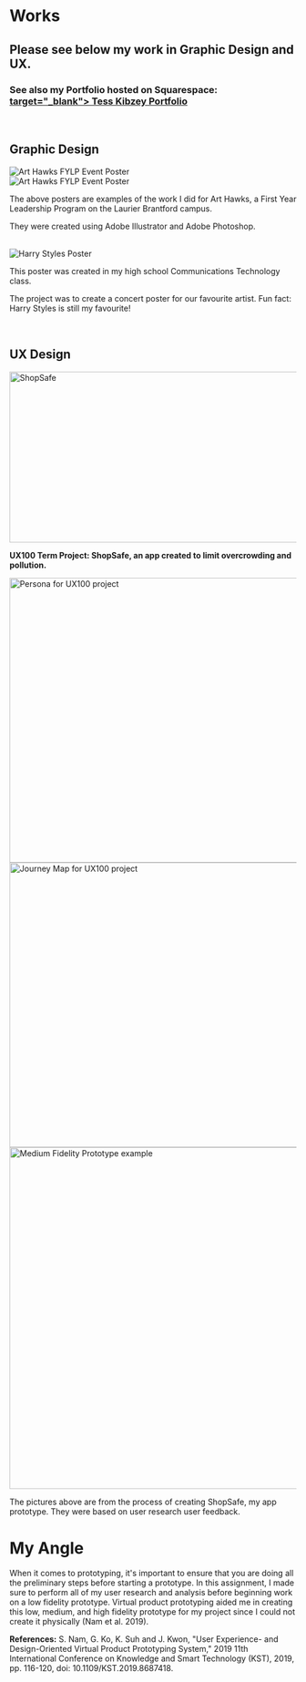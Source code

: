 # Works

## Please see below my work in Graphic Design and UX.

### See also my Portfolio hosted on Squarespace: <a href="https://www.tesskibzey.space/"> target="_blank"> Tess Kibzey Portfolio</a>

<br>

## Graphic Design

<img src="art-hawks-march-event-poster.jpg" alt="Art Hawks FYLP Event Poster">

<br>
<img src="art-hawks-ghc-reveal-poster.jpg" alt="Art Hawks FYLP Event Poster">

<br>

The above posters are examples of the work I did for Art Hawks, a First Year Leadership Program on the Laurier Brantford campus.

They were created using Adobe Illustrator and Adobe Photoshop.

<br>

<img src="B73E0BDF-D752-4F96-9784-9E08638DE727_1_105_c.jpeg" alt="Harry Styles Poster">

<br>

This poster was created in my high school Communications Technology class.

The project was to create a concert poster for our favourite artist. Fun fact: Harry Styles is still my favourite!

<br>

## UX Design

<a href="https://youtu.be/XbM-1oLABg4"> <img src="shopsafe ux220.png" height= "300" width= "800" alt= "ShopSafe"> </a>

**UX100 Term Project: ShopSafe, an app created to limit overcrowding and pollution.**
<br>

<img src="PERSONA.png" height= "500" width= "800" alt="Persona for UX100 project">

<br>
<img src="UX100 Journey Map Tess Kibzey.jpg" height= "500" width= "800"  alt="Journey Map for UX100 project">

<br>
<img src="Screen Shot 2020-11-13 at 1.15.07 PM.png" width= "600" alt="Medium Fidelity Prototype example">

<br>

The pictures above are from the process of creating ShopSafe, my app prototype. They were based on user research user feedback.

# My Angle

When it comes to prototyping, it's important to ensure that you are doing all the preliminary steps before starting a prototype. In this assignment, I made sure to perform all of my user research and analysis before beginning work on a low fidelity prototype. Virtual product prototyping aided me in creating this low, medium, and high fidelity prototype for my project since I could not create it physically (Nam et al. 2019).

**References:**
S. Nam, G. Ko, K. Suh and J. Kwon, "User Experience- and Design-Oriented Virtual Product Prototyping System," 2019 11th International Conference on Knowledge and Smart Technology (KST), 2019, pp. 116-120, doi: 10.1109/KST.2019.8687418.


<br>